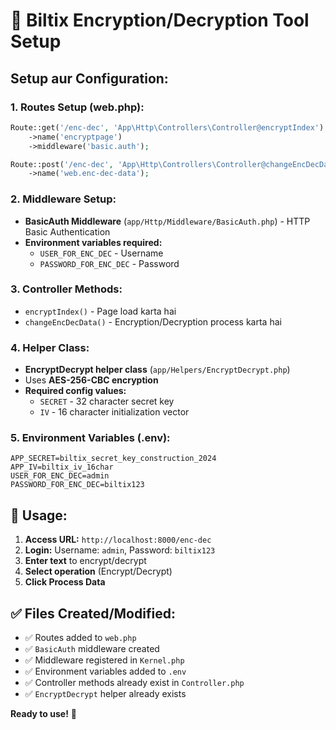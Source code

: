 # 🔐 Biltix Encryption/Decryption Tool Setup

## Setup aur Configuration:

### 1. Routes Setup (web.php):
```php
Route::get('/enc-dec', 'App\Http\Controllers\Controller@encryptIndex')
    ->name('encryptpage')
    ->middleware('basic.auth');

Route::post('/enc-dec', 'App\Http\Controllers\Controller@changeEncDecData')
    ->name('web.enc-dec-data');
```

### 2. Middleware Setup:
- **BasicAuth Middleware** (`app/Http/Middleware/BasicAuth.php`) - HTTP Basic Authentication
- **Environment variables required:**
  - `USER_FOR_ENC_DEC` - Username
  - `PASSWORD_FOR_ENC_DEC` - Password

### 3. Controller Methods:
- `encryptIndex()` - Page load karta hai
- `changeEncDecData()` - Encryption/Decryption process karta hai

### 4. Helper Class:
- **EncryptDecrypt helper class** (`app/Helpers/EncryptDecrypt.php`)
- Uses **AES-256-CBC encryption**
- **Required config values:**
  - `SECRET` - 32 character secret key
  - `IV` - 16 character initialization vector

### 5. Environment Variables (.env):
```env
APP_SECRET=biltix_secret_key_construction_2024
APP_IV=biltix_iv_16char
USER_FOR_ENC_DEC=admin
PASSWORD_FOR_ENC_DEC=biltix123
```

## 🚀 Usage:

1. **Access URL:** `http://localhost:8000/enc-dec`
2. **Login:** Username: `admin`, Password: `biltix123`
3. **Enter text** to encrypt/decrypt
4. **Select operation** (Encrypt/Decrypt)
5. **Click Process Data**

## ✅ Files Created/Modified:

- ✅ Routes added to `web.php`
- ✅ `BasicAuth` middleware created
- ✅ Middleware registered in `Kernel.php`
- ✅ Environment variables added to `.env`
- ✅ Controller methods already exist in `Controller.php`
- ✅ `EncryptDecrypt` helper already exists

**Ready to use!** 🔐